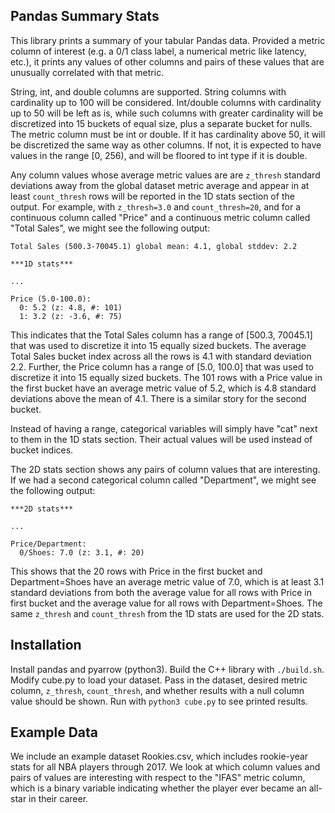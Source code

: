 ## Pandas Summary Stats
This library prints a summary of your tabular Pandas data. Provided
a metric column of interest (e.g. a 0/1 class label, a numerical metric
like latency, etc.), it prints any values of other columns and
pairs of these values that are unusually correlated with that metric.

String, int, and double columns are supported. String
columns with cardinality up to 100 will be considered. Int/double columns
with cardinality up to 50 will be left as is, while such columns with greater
cardinality will be discretized into 15 buckets of equal size, plus a separate
bucket for nulls. The metric column must be int or double. If it has cardinality
above 50, it will be discretized the same way as other columns. If not, it is
expected to have values in the range [0, 256), and will be floored to int type if it
is double.

Any column values whose average metric values are are `z_thresh` standard deviations
away from the global dataset metric average and appear in at least `count_thresh`
rows will be reported in the 1D stats section of the output. For example, with
`z_thresh=3.0` and `count_thresh=20`, and for a continuous column called "Price"
and a continuous metric column called "Total Sales", we might see the following output:
```
Total Sales (500.3-70045.1) global mean: 4.1, global stddev: 2.2

***1D stats***

...

Price (5.0-100.0):
  0: 5.2 (z: 4.8, #: 101)
  1: 3.2 (z: -3.6, #: 75)
```
This indicates that the Total Sales column has a range of [500.3, 70045.1] that
was used to discretize it into 15 equally sized buckets. The average Total Sales
bucket index across all the rows is 4.1 with standard deviation 2.2. Further,
the Price column has a range of [5.0, 100.0] that was used
to discretize it into 15 equally sized buckets. The 101 rows with a Price value in the
first bucket have an average metric value of 5.2, which is 4.8 standard deviations
above the mean of 4.1. There is a similar story for the second bucket.

Instead of having a range, categorical variables will simply have "cat"
next to them in the 1D stats section. Their actual values will be used instead of bucket
indices.

The 2D stats section shows any pairs of column values that are interesting. If we had a
second categorical column called "Department", we might see the following output:
```
***2D stats***

...

Price/Department:
  0/Shoes: 7.0 (z: 3.1, #: 20)
```
This shows that the 20 rows with Price in the first bucket and Department=Shoes have an average
metric value of 7.0, which is at least 3.1 standard deviations from both the average
value for all rows with Price in first bucket and the average value for all rows with
Department=Shoes. The same `z_thresh` and `count_thresh` from the 1D stats are used for
the 2D stats.

## Installation
Install pandas and pyarrow (python3). Build the C++ library with `./build.sh`.
Modify cube.py to load your dataset. Pass in the dataset, desired metric
column, `z_thresh`, `count_thresh`, and whether results with a null column value
should be shown. Run with `python3 cube.py` to see printed results.

## Example Data
We include an example dataset Rookies.csv, which includes rookie-year stats for all NBA
players through 2017. We look at which column values and pairs of values are interesting
with respect to the "IFAS" metric column, which is a binary variable indicating whether
the player ever became an all-star in their career.
